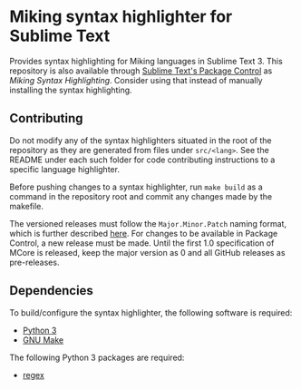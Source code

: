 # Miking syntax highlighter for Sublime Text
Provides syntax highlighting for Miking languages in Sublime Text 3. This
repository is also available through
[Sublime Text's Package Control](https://packagecontrol.io/) as
_Miking Syntax Highlighting_. Consider using that instead of manually
installing the syntax highlighting.

## Contributing
Do not modify any of the syntax highlighters situated in the root of the
repository as they are generated from files under `src/<lang>`. See the
README under each such folder for code contributing instructions to a
specific language highlighter.

Before pushing changes to a syntax highlighter, run `make build` as a command
in the repository root and commit any changes made by the makefile.

The versioned releases must follow the `Major.Minor.Patch` naming format, which
is further described [here](https://semver.org/). For changes to be available
in Package Control, a new release must be made. Until the first 1.0
specification of MCore is released, keep the major version as 0 and all GitHub
releases as pre-releases.

## Dependencies
To build/configure the syntax highlighter, the following software is required:

 * [Python 3](https://www.python.org/)
 * [GNU Make](https://www.gnu.org/software/make/)

The following Python 3 packages are required:

 * [regex](https://pypi.org/project/regex/)
